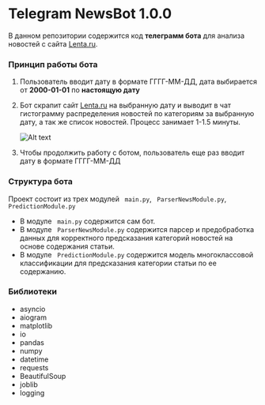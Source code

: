 # Telegram **NewsBot 1.0.0**

В данном репозитории содержится код **телеграмм бота** для анализа новостей с сайта [Lenta.ru](https://lenta.ru/). 

### Принцип работы бота

1. Пользователь вводит дату в формате ГГГГ-ММ-ДД, дата выбирается от **2000-01-01** по **настоящую дату**

2. Бот скрапит сайт [Lenta.ru](https://lenta.ru/) на выбранную дату и выводит в чат гистограмму распределения новостей по категориям за выбранную дату, а так же список новостей. Процесс занимает 1-1.5 минуты.

    ![Alt text](image.png)

3. Чтобы продолжить работу с ботом, пользователь еще раз вводит дату в формате ГГГГ-ММ-ДД

### Структура бота

Проект состоит из трех модулей ``` main.py```, ``` ParserNewsModule.py```, ``` PredictionModule.py```

* В модуле ``` main.py``` содержится сам бот.
* В модуле ``` ParserNewsModule.py``` содержится парсер и предобработка данных для корректного предсказания категорий новостей на основе содержания статьи.
* В модуле  ``` PredictionModule.py``` содержится модель многоклассовой классификации для предсказания категории статьи по ее содержанию.

### Библиотеки 

* asyncio
* aiogram
* matplotlib
* io
* pandas
* numpy
* datetime
* requests
* BeautifulSoup
* joblib
* logging


